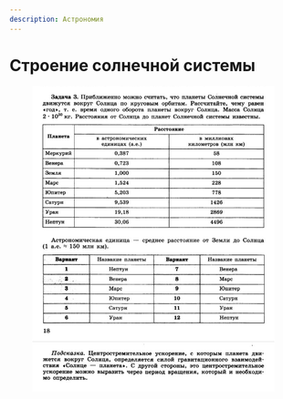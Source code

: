 ```yaml
---
description: Астрономия
---
```


# Строение солнечной системы

<figure><img src="../../../.gitbook/assets/image (2).png" alt=""><figcaption></figcaption></figure>
